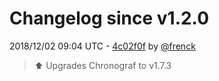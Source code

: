 # Changelog since v1.2.0

2018/12/02 09:04 UTC - [4c02f0f](https://github.com/hassio-addons/addon-influxdb/commit/4c02f0f3d98371c7b40a4d38e454351792a20cec) by [@frenck](https://github.com/frenck)
> :arrow_up: Upgrades Chronograf to v1.7.3 

